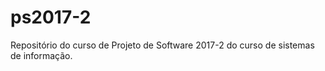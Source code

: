 # ps2017-2
  Repositório do curso de Projeto de Software 2017-2 do curso de sistemas de informação.
